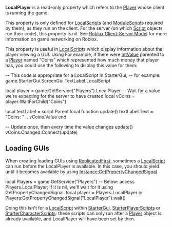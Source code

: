 **LocalPlayer** is a read-only property which refers to the [Player](https://developer.roblox.com/en-us/api-reference/class/Player) whose client is running the game.

This property is only defined for [LocalScript](https://developer.roblox.com/en-us/api-reference/class/LocalScript)s (and [ModuleScript](https://developer.roblox.com/en-us/api-reference/class/ModuleScript)s required by them), as they run on the client. For the server (on which [Script](https://developer.roblox.com/en-us/api-reference/class/Script) objects run their code), this property is nil. See [Roblox Client-Server Model](https://developer.roblox.com/en-us/articles/roblox-client-server-model) for more information on game networking on Roblox.

This property is useful in [LocalScript](https://developer.roblox.com/en-us/api-reference/class/LocalScript)s which display information about the player viewing a GUI. Using For example, if there were [IntValue](https://developer.roblox.com/en-us/api-reference/class/IntValue) parented to a [Player](https://developer.roblox.com/en-us/api-reference/class/Player) named “Coins” which represented how much money that player has, you could use the following to display this value for them:

\-- This code is appropriate for a LocalScript in StarterGui,
-- for example: game.StarterGui.ScreenGui.TextLabel.LocalScript

local player = game:GetService("Players").LocalPlayer
-- Wait for a value we're expecting for the server to have created
local vCoins = player:WaitForChild("Coins")

local textLabel = script.Parent
local function update()
    textLabel.Text = "Coins: " .. vCoins.Value
end

-- Update once, then every time the value changes
update()
vCoins.Changed:Connect(update)

Loading GUIs
------------

When creating loading GUIs using [ReplicatedFirst](https://developer.roblox.com/en-us/api-reference/class/ReplicatedFirst), sometimes a [LocalScript](https://developer.roblox.com/en-us/api-reference/class/LocalScript) can run before the LocalPlayer is available. In this case, you should yield until it becomes available by using [Instance:GetPropertyChangedSignal](https://developer.roblox.com/en-us/api-reference/function/Instance/GetPropertyChangedSignal)

local Players = game:GetService("Players")
-- Below: access Players.LocalPlayer; if it is nil, we'll wait for it using GetPropertyChangedSignal.
local player = Players.LocalPlayer or Players:GetPropertyChangedSignal("LocalPlayer"):wait()

Doing this isn't for a [LocalScript](https://developer.roblox.com/en-us/api-reference/class/LocalScript) within [StarterGui](https://developer.roblox.com/en-us/api-reference/class/StarterGui), [StarterPlayerScripts](https://developer.roblox.com/en-us/api-reference/class/StarterPlayerScripts) or [StarterCharacterScripts](https://developer.roblox.com/en-us/api-reference/class/StarterCharacterScripts): these scripts can only run after a [Player](https://developer.roblox.com/en-us/api-reference/class/Player) object is already available, and LocalPlayer will have been set by then.